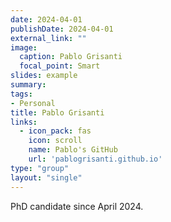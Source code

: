 ```yaml
---
date: 2024-04-01
publishDate: 2024-04-01
external_link: ""
image:
  caption: Pablo Grisanti
  focal_point: Smart
slides: example
summary:
tags:
- Personal
title: Pablo Grisanti
links:
  - icon_pack: fas
    icon: scroll
    name: Pablo's GitHub
    url: 'pablogrisanti.github.io'
type: "group"
layout: "single"
---
```


PhD candidate since April 2024.